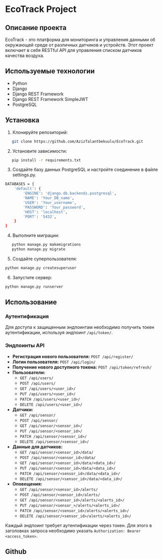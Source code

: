 # EcoTrack Project

## Описание проекта
EcoTrack - это платформа для мониторинга и управления данными об окружающей среде от различных датчиков и устройств. Этот проект включает в себя RESTful API для управления списком датчиков качества воздуха.
## Используемые технологии
- Python
- Django
- Django REST Framework
- Django REST Framework SimpleJWT
- PostgreSQL

## Установка
1. Клонируйте репозиторий:
```bash
   git clone https://github.com/AzizTalantbekuulu/EcoTrack.git
```
2. Установите зависимости:
```bash
   pip install -r requirements.txt
```
3. Создайте базу данных PostgreSQL и настройте соединение в файле settings.py.
```bash
DATABASES = {
    'default': {
        'ENGINE': 'django.db.backends.postgresql',
        'NAME': 'Your_DB_name',
        'USER': 'Your_username',
        'PASSWORD': 'Your_password',
        'HOST': 'localhost',
        'PORT': '5432',
    }
}
```
4. Выполните миграции:
```bash
   python manage.py makemigrations
   python manage.py migrate
```
5. Создайте суперпользователя:
```bash
python manage.py createsuperuser
```
6. Запустите сервер:
```bash
python manage.py runserver
```
## Использование

### Аутентификация
Для доступа к защищенным эндпоинтам необходимо получить токен аутентификации, используя эндпоинт `/api/token/`.

### Эндпоинты API

- **Регистрация нового пользователя:** `POST /api/register/`
- **Логин пользователя:** `POST /api/login/`
- **Получение нового доступного токена:** `POST /api/token/refresh/`
- **Пользователи:**
  - `GET /api/users/`
  - `POST /api/users/`
  - `GET /api/users/<user_id>/`
  - `PUT /api/users/<user_id>/`
  - `PATCH /api/users/<user_id>/`
  - `DELETE /api/users/<user_id>/`
- **Датчики:**
  - `GET /api/sensor/`
  - `POST /api/sensor/`
  - `GET /api/sensor/<sensor_id>/`
  - `PUT /api/sensor/<sensor_id>/`
  - `PATCH /api/sensor/<sensor_id>/`
  - `DELETE /api/sensor/<sensor_id>/`
- **Данные для датчиков:**
  - `GET /api/sensor/<sensor_id>/data/`
  - `POST /api/sensor/<sensor_id>/data/`
  - `GET /api/sensor/<sensor_id>/data/<data_id>/`
  - `PUT /api/sensor/<sensor_id>/data/<data_id>/`
  - `PATCH /api/sensor/<sensor_id>/data/<data_id>/`
  - `DELETE /api/sensor/<sensor_id>/data/<data_id>/`
- **Оповещения:**
  - `GET /api/sensor/<sensor_id>/alerts/`
  - `POST /api/sensor/<sensor_id>/alerts/`
  - `GET /api/sensor/<sensor_id>/alerts/<alerts_id>/`
  - `PUT /api/sensor/<sensor_>/alerts/<alerts_id>/`
  - `PATCH /api/sensor/<sensor_id>/alerts/<alerts_id>/`
  - `DELETE /api/sensor/<sensor_id>/alerts/<alerts_id>/`

Каждый эндпоинт требует аутентификации через токен. Для этого в заголовках запроса необходимо указать `Authorization: Bearer <access_token>`.

## Github

